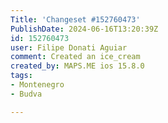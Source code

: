 ```yaml
---
Title: 'Changeset #152760473'
PublishDate: 2024-06-16T13:20:39Z
id: 152760473
user: Filipe Donati Aguiar
comment: Created an ice_cream
created_by: MAPS.ME ios 15.8.0
tags:
- Montenegro
- Budva

---
```

